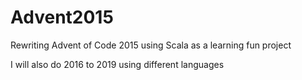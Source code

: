 # Advent2015

Rewriting Advent of Code 2015 using Scala as a learning fun project

I will also do 2016 to 2019 using different languages